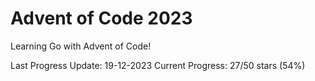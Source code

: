 # Advent of Code 2023

Learning Go with Advent of Code!

Last Progress Update: 19-12-2023
Current Progress: 27/50 stars (54%)
